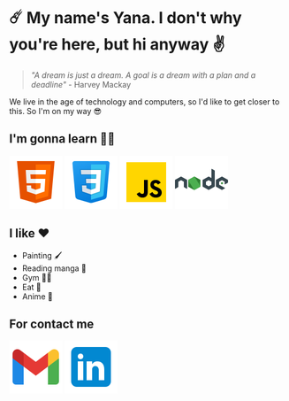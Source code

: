 # ☄️ My name's Yana. I don't why you're here, but **hi** anyway ✌️

> _"A dream is just a dream. A goal is a dream with a plan and a deadline"_ -
> Harvey Mackay

We live in the age of technology and computers, so I'd like to get closer to
this. So I'm on my way 😎

## I'm gonna learn 👩‍💻

![icons](./img/html.png) ![icons](./img/css.png) ![icons](./img/js.png)
![icons](./img/nodejs.png)

## I like ❤️

- Painting 🖌️
- Reading manga 📖
- Gym 🏋️‍♀️
- Eat 🍜
- Anime 🍥

## For contact me

[![icons](./img/gmail.png)](valchenkoyana@gmail.com)
[![icons](./img/linkid.png)](linkedin.com/in/yana-valchenko-96547523b)
